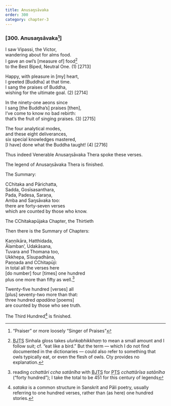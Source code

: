 ```yaml
---
title: Anusaŋsāvaka
order: 300
category: chapter-3
---
```


### \[300. Anusaŋsāvaka[^1]\]

I saw Vipassi, the Victor,  
wandering about for alms food.  
I gave an owl’s \[measure of\] food[^2]  
to the Best Biped, Neutral One. (1) \[2713\]

Happy, with pleasure in \[my\] heart,  
I greeted \[Buddha\] at that time.  
I sang the praises of Buddha,  
wishing for the ultimate goal. (2) \[2714\]

In the ninety-one aeons since  
I sang \[the Buddha’s\] praises \[then\],  
I’ve come to know no bad rebirth:  
that’s the fruit of singing praises. (3) \[2715\]

The four analytical modes,  
and these eight deliverances,  
six special knowledges mastered,  
\[I have\] done what the Buddha taught! (4) \[2716\]

Thus indeed Venerable Anusaŋsāvaka Thera spoke these verses.

The legend of Anusaŋsāvaka Thera is finished.

The Summary:

<span class="diacritics" data-state="on">C</span><span class="no-diacritics" data-state="off">Ch</span>itaka and Pārichatta,  
Sadda, Gosīsasanthara,  
Pada, Padesa, Saraṇa,  
Amba and Saŋsāvaka too:  
there are forty-seven verses  
which are counted by those who know.

The <span class="diacritics" data-state="on">C</span><span class="no-diacritics" data-state="off">Ch</span>itakapūjaka Chapter, the Thirtieth

Then there is the Summary of Chapters:

Kaṇṇikāra, Hatthidada,  
Ālamban’, Udakāsana,  
Tuvara and Thomana too,  
Ukkhepa, Sīsupadhāna,  
Paṇṇada and <span class="diacritics" data-state="on">C</span><span class="no-diacritics" data-state="off">Ch</span>itapūji:  
in total all the verses here  
\[do number\] four \[times\] one hundred  
plus one more than fifty as well.[^3]

Twenty-five hundred \[verses\] all  
\[plus\] seventy-two more than that:  
three hundred *apadāna* \[poems\]  
are counted by those who see truth.

The Third Hundred[^4] is finished.

[^1]: “Praiser” or more loosely “Singer of Praises”

[^2]: <abbr title="Buddha Jayanthi Tripitaka Series">BJTS</abbr> Sinhala gloss takes *uluṅkabhikkhaṃ* to mean a small amount and I follow suit; cf. “eat like a bird.” But the term — which I do not find documented in the dictionaries — could also refer to something that owls typically eat, or even the flesh of owls. Cty provides no explanation.

[^3]: reading *<span class="diacritics" data-state="on">c</span><span class="no-diacritics" data-state="off">ch</span>attāri <span class="diacritics" data-state="on">c</span><span class="no-diacritics" data-state="off">ch</span>a satānîha* with <abbr title="Buddha Jayanthi Tripitaka Series">BJTS</abbr> for <abbr title="Pali Text Society">PTS</abbr> *<span class="diacritics" data-state="on">c</span><span class="no-diacritics" data-state="off">ch</span>attārīsa satānîha* (“forty hundred”); I take the total to be 451 for this century of legends

[^4]: *sataka* is a common structure in Sanskrit and Pāli poetry, usually referring to one hundred verses, rather than (as here) one hundred stories.
